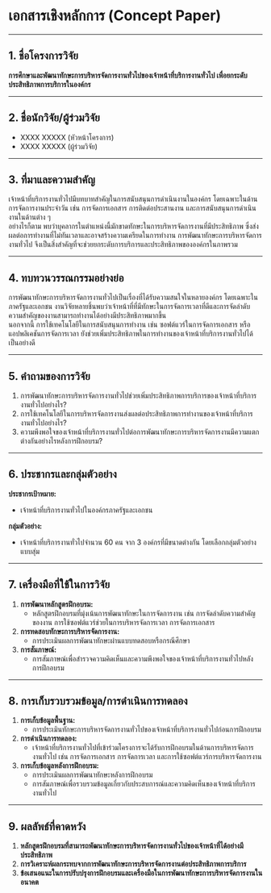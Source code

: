 # เอกสารเชิงหลักการ (Concept Paper)

---

## 1. ชื่อโครงการวิจัย
**การศึกษาและพัฒนาทักษะการบริหารจัดการงานทั่วไปของเจ้าหน้าที่บริการงานทั่วไป เพื่อยกระดับประสิทธิภาพการบริการในองค์กร**

---

## 2. ชื่อนักวิจัย/ผู้ร่วมวิจัย
- XXXX XXXXX (หัวหน้าโครงการ)  
- XXXX XXXXX (ผู้ร่วมวิจัย)  

---

## 3. ที่มาและความสำคัญ
เจ้าหน้าที่บริการงานทั่วไปมีบทบาทสำคัญในการสนับสนุนการดำเนินงานในองค์กร โดยเฉพาะในด้านการจัดการงานประจำวัน เช่น การจัดการเอกสาร การติดต่อประสานงาน และการสนับสนุนการดำเนินงานในด้านต่าง ๆ  
อย่างไรก็ตาม พบว่าบุคลากรในตำแหน่งนี้มักขาดทักษะในการบริหารจัดการงานที่มีประสิทธิภาพ ซึ่งส่งผลต่อการทำงานที่ไม่ทันเวลาและอาจสร้างความเครียดในการทำงาน การพัฒนาทักษะการบริหารจัดการงานทั่วไป จึงเป็นสิ่งสำคัญที่จะช่วยยกระดับการบริการและประสิทธิภาพขององค์กรในภาพรวม  

---

## 4. ทบทวนวรรณกรรมอย่างย่อ
การพัฒนาทักษะการบริหารจัดการงานทั่วไปเป็นเรื่องที่ได้รับความสนใจในหลายองค์กร โดยเฉพาะในภาครัฐและเอกชน งานวิจัยหลายชิ้นพบว่าเจ้าหน้าที่ที่มีทักษะในการจัดการเวลาที่ดีและการจัดลำดับความสำคัญของงานสามารถทำงานได้อย่างมีประสิทธิภาพมากขึ้น  
นอกจากนี้ การใช้เทคโนโลยีในการสนับสนุนการทำงาน เช่น ซอฟต์แวร์ในการจัดการเอกสาร หรือแอปพลิเคชันการจัดการเวลา ยังช่วยเพิ่มประสิทธิภาพในการทำงานของเจ้าหน้าที่บริการงานทั่วไปได้เป็นอย่างดี  

---

## 5. คำถามของการวิจัย
1. การพัฒนาทักษะการบริหารจัดการงานทั่วไปช่วยเพิ่มประสิทธิภาพการบริการของเจ้าหน้าที่บริการงานทั่วไปอย่างไร?  
2. การใช้เทคโนโลยีในการบริหารจัดการงานส่งผลต่อประสิทธิภาพการทำงานของเจ้าหน้าที่บริการงานทั่วไปอย่างไร?  
3. ความพึงพอใจของเจ้าหน้าที่บริการงานทั่วไปต่อการพัฒนาทักษะการบริหารจัดการงานมีความแตกต่างกันอย่างไรหลังการฝึกอบรม?  

---

## 6. ประชากรและกลุ่มตัวอย่าง
**ประชากรเป้าหมาย:**  
- เจ้าหน้าที่บริการงานทั่วไปในองค์กรภาครัฐและเอกชน  

**กลุ่มตัวอย่าง:**  
- เจ้าหน้าที่บริการงานทั่วไปจำนวน 60 คน จาก 3 องค์กรที่มีขนาดต่างกัน โดยเลือกกลุ่มตัวอย่างแบบสุ่ม  

---

## 7. เครื่องมือที่ใช้ในการวิจัย
1. **การพัฒนาหลักสูตรฝึกอบรม:**  
   - หลักสูตรฝึกอบรมที่มุ่งเน้นการพัฒนาทักษะในการจัดการงาน เช่น การจัดลำดับความสำคัญของงาน การใช้ซอฟต์แวร์ช่วยในการบริหารจัดการเวลา การจัดการเอกสาร  
2. **การทดสอบทักษะการบริหารจัดการงาน:**  
   - การประเมินผลการพัฒนาทักษะผ่านแบบทดสอบหรือกรณีศึกษา  
3. **การสัมภาษณ์:**  
   - การสัมภาษณ์เพื่อสำรวจความคิดเห็นและความพึงพอใจของเจ้าหน้าที่บริการงานทั่วไปหลังการฝึกอบรม  

---

## 8. การเก็บรวบรวมข้อมูล/การดำเนินการทดลอง
1. **การเก็บข้อมูลพื้นฐาน:**  
   - การประเมินทักษะการบริหารจัดการงานทั่วไปของเจ้าหน้าที่บริการงานทั่วไปก่อนการฝึกอบรม  
2. **การดำเนินการทดลอง:**  
   - เจ้าหน้าที่บริการงานทั่วไปที่เข้าร่วมโครงการจะได้รับการฝึกอบรมในด้านการบริหารจัดการงานทั่วไป เช่น การจัดการเอกสาร การจัดการเวลา และการใช้ซอฟต์แวร์การบริหารจัดการงาน  
3. **การเก็บข้อมูลหลังการฝึกอบรม:**  
   - การประเมินผลการพัฒนาทักษะหลังการฝึกอบรม  
   - การสัมภาษณ์เพื่อรวบรวมข้อมูลเกี่ยวกับประสบการณ์และความคิดเห็นของเจ้าหน้าที่บริการงานทั่วไป  

---

## 9. ผลลัพธ์ที่คาดหวัง
1. **หลักสูตรฝึกอบรมที่สามารถพัฒนาทักษะการบริหารจัดการงานทั่วไปของเจ้าหน้าที่ได้อย่างมีประสิทธิภาพ**  
2. **การวิเคราะห์ผลกระทบจากการพัฒนาทักษะการบริหารจัดการงานต่อประสิทธิภาพการบริการ**  
3. **ข้อเสนอแนะในการปรับปรุงการฝึกอบรมและเครื่องมือในการพัฒนาทักษะการบริหารจัดการงานในอนาคต**
